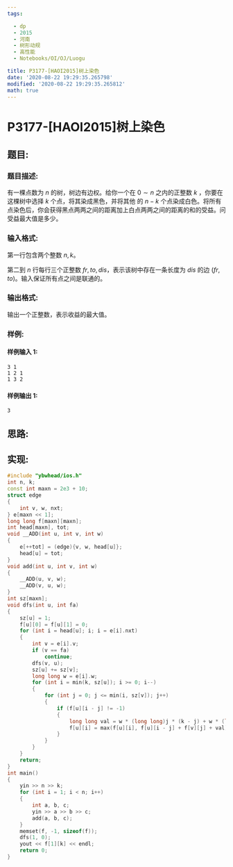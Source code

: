 ```yaml
---
tags:

  - dp
  - 2015
  - 河南
  - 树形动规
  - 高性能
  - Notebooks/OI/OJ/Luogu

title: P3177-[HAOI2015]树上染色
date: '2020-08-22 19:29:35.265798'
modified: '2020-08-22 19:29:35.265812'
math: true
---
```


# P3177-[HAOI2015]树上染色

## 题目:

### 题目描述:

有一棵点数为 $n$ 的树，树边有边权。给你一个在 $0 \sim n$ 之内的正整数 $k$ ，你要在这棵树中选择 $k$ 个点，将其染成黑色，并将其他 的 $n-k$ 个点染成白色。将所有点染色后，你会获得黑点两两之间的距离加上白点两两之间的距离的和的受益。问受益最大值是多少。

### 输入格式:

第一行包含两个整数 $n, k$。

第二到 $n$ 行每行三个正整数 $fr, to, dis$，表示该树中存在一条长度为 $dis$ 的边 $(fr, to)$。输入保证所有点之间是联通的。

### 输出格式:

输出一个正整数，表示收益的最大值。

### 样例:

#### 样例输入 1:

``` 
3 1
1 2 1
1 3 2
```

#### 样例输出 1:

``` 
3
```

## 思路:

## 实现:

``` cpp
#include "ybwhead/ios.h"
int n, k;
const int maxn = 2e3 + 10;
struct edge
{
    int v, w, nxt;
} e[maxn << 1];
long long f[maxn][maxn];
int head[maxn], tot;
void __ADD(int u, int v, int w)
{
    e[++tot] = (edge){v, w, head[u]};
    head[u] = tot;
}
void add(int u, int v, int w)
{
    __ADD(u, v, w);
    __ADD(v, u, w);
}
int sz[maxn];
void dfs(int u, int fa)
{
    sz[u] = 1;
    f[u][0] = f[u][1] = 0;
    for (int i = head[u]; i; i = e[i].nxt)
    {
        int v = e[i].v;
        if (v == fa)
            continue;
        dfs(v, u);
        sz[u] += sz[v];
        long long w = e[i].w;
        for (int i = min(k, sz[u]); i >= 0; i--)
        {
            for (int j = 0; j <= min(i, sz[v]); j++)
            {
                if (f[u][i - j] != -1)
                {
                    long long val = w * (long long)j * (k - j) + w * (long long)(sz[v] - j) * (n - k + j - sz[v]);
                    f[u][i] = max(f[u][i], f[u][i - j] + f[v][j] + val);
                }
            }
        }
    }
    return;
}
int main()
{
    yin >> n >> k;
    for (int i = 1; i < n; i++)
    {
        int a, b, c;
        yin >> a >> b >> c;
        add(a, b, c);
    }
    memset(f, -1, sizeof(f));
    dfs(1, 0);
    yout << f[1][k] << endl;
    return 0;
}
```
